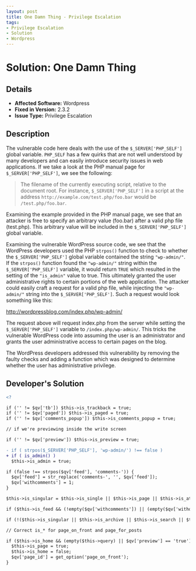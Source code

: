 ```yaml
---
layout: post
title: One Damn Thing - Privilege Escalation
tags:
- Privilege Escalation
- Solution
- Wordpress
---
```


# Solution: One Damn Thing

## Details

* __Affected Software:__ Wordpress
* __Fixed in Version:__  2.3.2
* __Issue Type:__ Privilege Escalation

## Description

The vulnerable code here deals with the use of the `$_SERVER['PHP_SELF']` global variable. `PHP_SELF` has a few quirks that are not well understood by many developers and can easily introduce security issues in web applications. If we take a look at the PHP manual page for `$_SERVER['PHP_SELF']`, we see the following:

> The filename of the currently executing script, relative to the document root. For instance, `$_SERVER['PHP_SELF']` in a script at the address `http://example.com/test.php/foo.bar` would be `/test.php/foo.bar`.

Examining the example provided in the PHP manual page, we see that an attacker is free to specify an arbitrary value (foo.bar) after a valid php file (test.php). This arbitrary value will be included in the `$_SERVER['PHP_SELF']` global variable.

Examining the vulnerable WordPress source code, we see that the WordPress developers used the PHP `strpos()` function to check to whether the `$_SERVER['PHP_SELF']` global variable contained the string `"wp-admin/"`. If the `strpos()` function found the `"wp-admin/"` string within the `$_SERVER['PHP_SELF']` variable, it would return `TRUE` which resulted in the setting of the `"is_admin"` value to true. This ultimately granted the user administrative rights to certain portions of the web application. The attacker could easily craft a request for a valid php file, while injecting the `"wp-admin/"` string into the `$_SERVER['PHP_SELF']`. Such a request would look something like this:

http://wordpressblog.com/index.php/wp-admin/

The request above will request index.php from the server while setting the `$_SERVER['PHP_SELF']` variable to `/index.php/wp-admin/`. This tricks the vulnerable WordPress code into assuming the user is an administrator and grants the user administrative access to certain pages on the blog.

The WordPress developers addressed this vulnerability by removing the faulty checks and adding a function which was designed to determine whether the user has administrative privilege.

## Developer's Solution

```diff
<?

if ('' != $qv['tb']) $this->is_trackback = true;
if ('' != $qv['paged']) $this->is_paged = true;
if ('' != $qv['comments_popup']) $this->is_comments_popup = true;

// if we're previewing inside the write screen

if ('' != $qv['preview']) $this->is_preview = true;

- if ( strpos($_SERVER['PHP_SELF'], 'wp-admin/') !== false )
+ if ( is_admin() )
  $this->is_admin = true;

if (false !== strpos($qv['feed'], 'comments-')) {
  $qv['feed'] = str_replace('comments-', '', $qv['feed']);
  $qv['withcomments'] = 1;
}

$this->is_singular = $this->is_single || $this->is_page || $this->is_attachment;

if ($this->is_feed && (!empty($qv['withcomments']) || (empty($qv['withoutcomments']) && $this->is_singular))) $this->is_comment_feed = true;

if (!($this->is_singular || $this->is_archive || $this->is_search || $this->is_feed || $this->is_trackback || $this->is_404 || $this->is_admin || $this->is_comments_popup)) $this->is_home = true;

// Correct is_* for page_on_front and page_for_posts

if ($this->is_home && (empty($this->query) || $qv['preview'] == 'true') && 'page' == get_option('show_on_front') && get_option('page_on_front')) {
  $this->is_page = true;
  $this->is_home = false;
  $qv['page_id'] = get_option('page_on_front');
}
```
